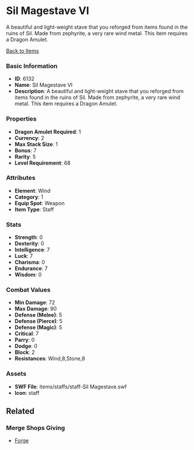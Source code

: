 # Sil Magestave VI

A beautiful and light-weight stave that you reforged from items found in the ruins of Sil. Made from zephyrite, a very rare wind metal. This item requires a Dragon Amulet.

[Back to Items](../items.md)

### Basic Information

- **ID**: 6132
- **Name**: Sil Magestave VI
- **Description**: A beautiful and light-weight stave that you reforged from items found in the ruins of Sil. Made from zephyrite, a very rare wind metal. This item requires a Dragon Amulet.

### Properties

- **Dragon Amulet Required**: 1
- **Currency**: 2
- **Max Stack Size**: 1
- **Bonus**: 7
- **Rarity**: 5
- **Level Requirement**: 68

### Attributes

- **Element**: Wind
- **Category**: 1
- **Equip Spot**: Weapon
- **Item Type**: Staff

### Stats

- **Strength**: 0
- **Dexterity**: 0
- **Intelligence**: 7
- **Luck**: 7
- **Charisma**: 0
- **Endurance**: 7
- **Wisdom**: 0

### Combat Values

- **Min Damage**: 72
- **Max Damage**: 90
- **Defense (Melee)**: 5
- **Defense (Pierce)**: 5
- **Defense (Magic)**: 5
- **Critical**: 7
- **Parry**: 0
- **Dodge**: 0
- **Block**: 2
- **Resistances**: Wind,8,Stone,8

### Assets

- **SWF File**: items/staffs/staff-Sil Magestave.swf
- **Icon**: staff

## Related

### Merge Shops Giving

- [Forge](../merge-shops/32-forge.md)

